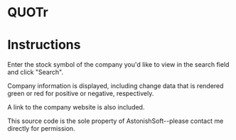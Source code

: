 # QUOTr

# Instructions

Enter the stock symbol of the company you'd like to view in the search field and click "Search".

Company information is displayed, including change data that is rendered green or red for positive or negative, respectively.

A link to the company website is also included.

This source code is the sole property of AstonishSoft--please contact me directly for permission.